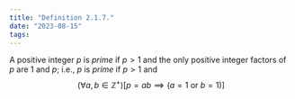 ```yaml
---
title: "Definition 2.1.7."
date: "2023-08-15"
tags:
---
```


A positive integer $p$ is $prime$ if $p > 1$ and the only positive integer factors of $p$ are 1 and $p$; i.e., $p$ is $prime$ if $p > 1$ and
$$
(\forall a, b \in \mathbb{Z}^{+})[p = ab \implies (a=1 \text{ or } b=1)]
$$